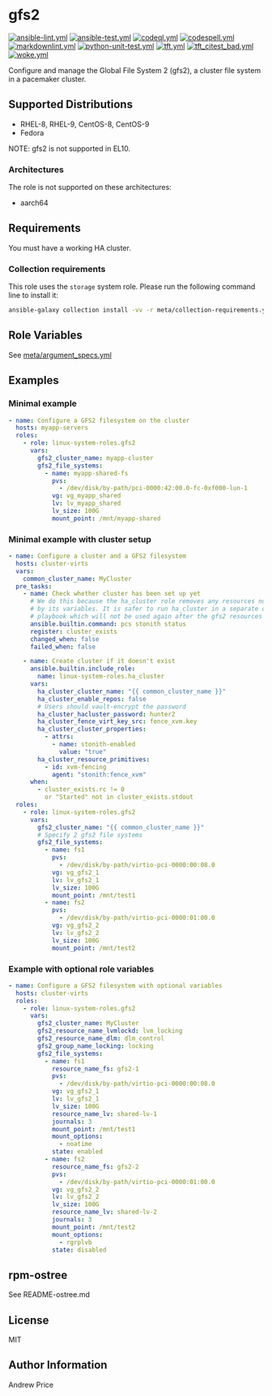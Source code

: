 # gfs2

[![ansible-lint.yml](https://github.com/linux-system-roles/gfs2/actions/workflows/ansible-lint.yml/badge.svg)](https://github.com/linux-system-roles/gfs2/actions/workflows/ansible-lint.yml) [![ansible-test.yml](https://github.com/linux-system-roles/gfs2/actions/workflows/ansible-test.yml/badge.svg)](https://github.com/linux-system-roles/gfs2/actions/workflows/ansible-test.yml) [![codeql.yml](https://github.com/linux-system-roles/gfs2/actions/workflows/codeql.yml/badge.svg)](https://github.com/linux-system-roles/gfs2/actions/workflows/codeql.yml) [![codespell.yml](https://github.com/linux-system-roles/gfs2/actions/workflows/codespell.yml/badge.svg)](https://github.com/linux-system-roles/gfs2/actions/workflows/codespell.yml) [![markdownlint.yml](https://github.com/linux-system-roles/gfs2/actions/workflows/markdownlint.yml/badge.svg)](https://github.com/linux-system-roles/gfs2/actions/workflows/markdownlint.yml) [![python-unit-test.yml](https://github.com/linux-system-roles/gfs2/actions/workflows/python-unit-test.yml/badge.svg)](https://github.com/linux-system-roles/gfs2/actions/workflows/python-unit-test.yml) [![tft.yml](https://github.com/linux-system-roles/gfs2/actions/workflows/tft.yml/badge.svg)](https://github.com/linux-system-roles/gfs2/actions/workflows/tft.yml) [![tft_citest_bad.yml](https://github.com/linux-system-roles/gfs2/actions/workflows/tft_citest_bad.yml/badge.svg)](https://github.com/linux-system-roles/gfs2/actions/workflows/tft_citest_bad.yml) [![woke.yml](https://github.com/linux-system-roles/gfs2/actions/workflows/woke.yml/badge.svg)](https://github.com/linux-system-roles/gfs2/actions/workflows/woke.yml)

Configure and manage the Global File System 2 (gfs2), a cluster file system in a pacemaker cluster.

## Supported Distributions

* RHEL-8, RHEL-9, CentOS-8, CentOS-9
* Fedora

NOTE: gfs2 is not supported in EL10.

### Architectures

The role is not supported on these architectures:

* aarch64

## Requirements

You must have a working HA cluster.

### Collection requirements

This role uses the `storage` system role.  Please run the following command line
to install it:

```bash
ansible-galaxy collection install -vv -r meta/collection-requirements.yml
```

## Role Variables

See [meta/argument_specs.yml](meta/argument_specs.yml)

## Examples

### Minimal example

```yaml
- name: Configure a GFS2 filesystem on the cluster
  hosts: myapp-servers
  roles:
    - role: linux-system-roles.gfs2
      vars:
        gfs2_cluster_name: myapp-cluster
        gfs2_file_systems:
          - name: myapp-shared-fs
            pvs:
              - /dev/disk/by-path/pci-0000:42:00.0-fc-0xf000-lun-1
            vg: vg_myapp_shared
            lv: lv_myapp_shared
            lv_size: 100G
            mount_point: /mnt/myapp-shared
```

### Minimal example with cluster setup

```yaml
- name: Configure a cluster and a GFS2 filesystem
  hosts: cluster-virts
  vars:
    common_cluster_name: MyCluster
  pre_tasks:
    - name: Check whether cluster has been set up yet
      # We do this because the ha_cluster role removes any resources not specified
      # by its variables. It is safer to run ha_cluster in a separate one-off
      # playbook which will not be used again after the gfs2 resources are created.
      ansible.builtin.command: pcs stonith status
      register: cluster_exists
      changed_when: false
      failed_when: false

    - name: Create cluster if it doesn't exist
      ansible.builtin.include_role:
        name: linux-system-roles.ha_cluster
      vars:
        ha_cluster_cluster_name: "{{ common_cluster_name }}"
        ha_cluster_enable_repos: false
        # Users should vault-encrypt the password
        ha_cluster_hacluster_password: hunter2
        ha_cluster_fence_virt_key_src: fence_xvm.key
        ha_cluster_cluster_properties:
          - attrs:
            - name: stonith-enabled
              value: "true"
        ha_cluster_resource_primitives:
          - id: xvm-fencing
            agent: "stonith:fence_xvm"
      when:
        - cluster_exists.rc != 0
          or "Started" not in cluster_exists.stdout
  roles:
    - role: linux-system-roles.gfs2
      vars:
        gfs2_cluster_name: "{{ common_cluster_name }}"
        # Specify 2 gfs2 file systems
        gfs2_file_systems:
          - name: fs1
            pvs:
              - /dev/disk/by-path/virtio-pci-0000:00:08.0
            vg: vg_gfs2_1
            lv: lv_gfs2_1
            lv_size: 100G
            mount_point: /mnt/test1
          - name: fs2
            pvs:
              - /dev/disk/by-path/virtio-pci-0000:01:00.0
            vg: vg_gfs2_2
            lv: lv_gfs2_2
            lv_size: 100G
            mount_point: /mnt/test2
```

### Example with optional role variables

```yaml
- name: Configure a GFS2 filesystem with optional variables
  hosts: cluster-virts
  roles:
    - role: linux-system-roles.gfs2
      vars:
        gfs2_cluster_name: MyCluster
        gfs2_resource_name_lvmlockd: lvm_locking
        gfs2_resource_name_dlm: dlm_control
        gfs2_group_name_locking: locking
        gfs2_file_systems:
          - name: fs1
            resource_name_fs: gfs2-1
            pvs:
              - /dev/disk/by-path/virtio-pci-0000:00:08.0
            vg: vg_gfs2_1
            lv: lv_gfs2_1
            lv_size: 100G
            resource_name_lv: shared-lv-1
            journals: 3
            mount_point: /mnt/test1
            mount_options:
              - noatime
            state: enabled
          - name: fs2
            resource_name_fs: gfs2-2
            pvs:
              - /dev/disk/by-path/virtio-pci-0000:01:00.0
            vg: vg_gfs2_2
            lv: lv_gfs2_2
            lv_size: 100G
            resource_name_lv: shared-lv-2
            journals: 3
            mount_point: /mnt/test2
            mount_options:
              - rgrplvb
            state: disabled
```

## rpm-ostree

See README-ostree.md

## License

MIT

## Author Information

Andrew Price
